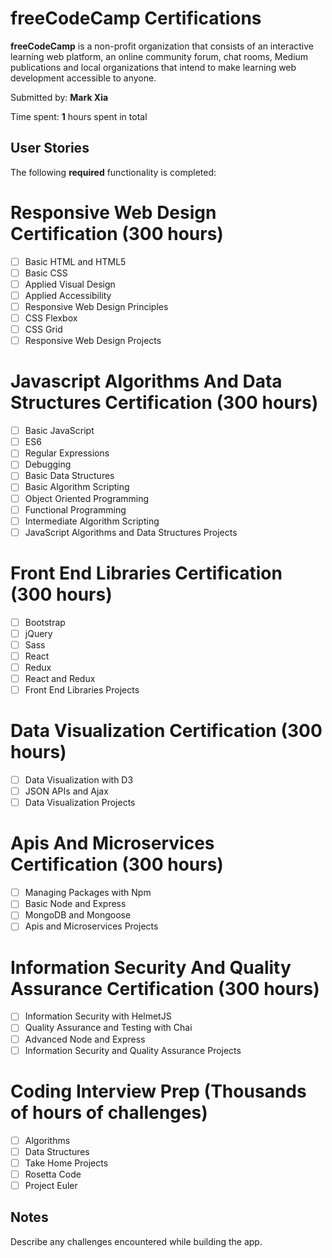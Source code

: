 # freeCodeCamp Certifications

**freeCodeCamp** is a non-profit organization that consists of an interactive learning web platform, an online community forum, chat rooms, Medium publications and local organizations that intend to make learning web development accessible to anyone.

Submitted by: **Mark Xia**

Time spent: **1** hours spent in total

## User Stories

The following **required** functionality is completed:

# Responsive Web Design Certification (300 hours)
* [ ] Basic HTML and HTML5
* [ ] Basic CSS
* [ ] Applied Visual Design
* [ ] Applied Accessibility
* [ ] Responsive Web Design Principles
* [ ] CSS Flexbox
* [ ] CSS Grid
* [ ] Responsive Web Design Projects

# Javascript Algorithms And Data Structures Certification (300 hours)
* [ ] Basic JavaScript
* [ ] ES6
* [ ] Regular Expressions
* [ ] Debugging
* [ ] Basic Data Structures
* [ ] Basic Algorithm Scripting
* [ ] Object Oriented Programming
* [ ] Functional Programming
* [ ] Intermediate Algorithm Scripting
* [ ] JavaScript Algorithms and Data Structures Projects

# Front End Libraries Certification (300 hours)
* [ ] Bootstrap
* [ ] jQuery
* [ ] Sass
* [ ] React
* [ ] Redux
* [ ] React and Redux
* [ ] Front End Libraries Projects

# Data Visualization Certification (300 hours)
* [ ] Data Visualization with D3
* [ ] JSON APIs and Ajax
* [ ] Data Visualization Projects

# Apis And Microservices Certification (300 hours)
* [ ] Managing Packages with Npm
* [ ] Basic Node and Express
* [ ] MongoDB and Mongoose
* [ ] Apis and Microservices Projects

# Information Security And Quality Assurance Certification (300 hours)
* [ ] Information Security with HelmetJS
* [ ] Quality Assurance and Testing with Chai
* [ ] Advanced Node and Express
* [ ] Information Security and Quality Assurance Projects

# Coding Interview Prep (Thousands of hours of challenges)
* [ ] Algorithms
* [ ] Data Structures
* [ ] Take Home Projects
* [ ] Rosetta Code
* [ ] Project Euler

## Notes

Describe any challenges encountered while building the app.
